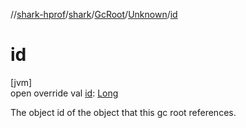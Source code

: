 //[shark-hprof](../../../../index.md)/[shark](../../index.md)/[GcRoot](../index.md)/[Unknown](index.md)/[id](id.md)

# id

[jvm]\
open override val [id](id.md): [Long](https://kotlinlang.org/api/latest/jvm/stdlib/kotlin/-long/index.html)

The object id of the object that this gc root references.
